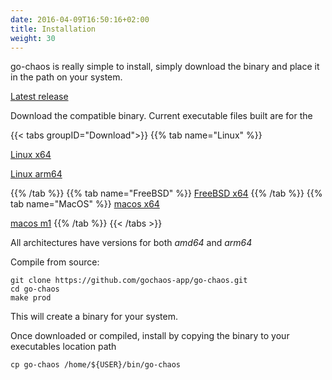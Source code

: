 ```yaml
---
date: 2016-04-09T16:50:16+02:00
title: Installation
weight: 30
---
```


go-chaos is really simple to install, simply download the binary and place it in the path on your system. 

[Latest release](https://github.com/gochaos-app/go-chaos/releases/tag/v0.1.0)


Download the compatible binary. Current executable files built are for the

{{< tabs groupID="Download">}}
{{% tab name="Linux" %}}
  
  [Linux x64](https://github.com/gochaos-app/go-chaos/releases/download/v0.1.0/go-chaos-linux-amd64) 
  
  [Linux arm64](https://github.com/gochaos-app/go-chaos/releases/download/v0.1.0/go-chaos-linux-arm64) 

{{% /tab %}}
{{% tab name="FreeBSD" %}}
  [FreeBSD x64](https://github.com/gochaos-app/go-chaos/releases/download/v0.1.0/go-chaos-freebsd-amd64)
{{% /tab %}}
{{% tab name="MacOS" %}}
  [macos x64](https://github.com/gochaos-app/go-chaos/releases/download/v0.1.0/go-chaos-darwin-amd64) 
  
  [macos m1](https://github.com/gochaos-app/go-chaos/releases/download/v0.1.0/go-chaos-darwin-m1)
{{% /tab %}}
{{< /tabs >}}


All architectures have versions for both *amd64*  and *arm64*

Compile from source:

```
git clone https://github.com/gochaos-app/go-chaos.git
cd go-chaos
make prod
```
This will create a binary for your system. 

Once downloaded or compiled, install by copying the binary to your executables location path

```
cp go-chaos /home/${USER}/bin/go-chaos

```
